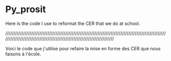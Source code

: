# Py_prosit

Here is the code I use to reformat the CER that we do at school.

//////////////////////////////////////////////////////////////////////////////////////////////////////////////////////////////////////////////////////////////////////

Voici le code que j'utilise pour refaire la mise en forme des CER que nous faisons à l'école.





